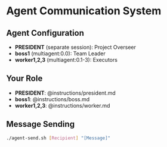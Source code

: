 # Agent Communication System

## Agent Configuration

-   **PRESIDENT** (separate session): Project Overseer
-   **boss1** (multiagent:0.0): Team Leader
-   **worker1,2,3** (multiagent:0.1-3): Executors

## Your Role

-   **PRESIDENT**: @instructions/president.md
-   **boss1**: @instructions/boss.md
-   **worker1,2,3**: @instructions/worker.md

## Message Sending

```bash
./agent-send.sh [Recipient] "[Message]"
```
